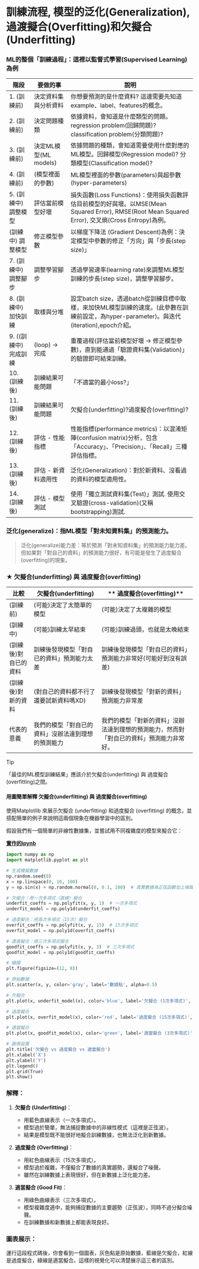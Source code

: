 # 訓練流程, 模型的泛化(Generalization),過渡擬合(Overfitting)和欠擬合(Underfitting)
### ML的整個「訓練過程」：這裡以監督式學習(Supervised Learning)為例

| **階段**   | **要做的事**  | **說明**                                  |
| ----------- | --------- | --------------------------------------- |
| 1. (訓練前)  | 決定資料集與分析資料      | 你想要預測的是什麼資料? 這邊需要先知道 example、label、features的概念。 |
| 2. (訓練前) | 決定問題種類   | 依據資料，會知道是什麼類型的問題。regression problem(回歸問題)? classification problem(分類問題)?          |
| 3. (訓練前)  | 決定ML模型(ML models)     | 依據問題的種類，會知道需要使用什麼對應的ML模型。回歸模型(Regression model)? 分類模型(Classification model)? |
| 4. (訓練前) | (模型裡面的參數)     | ML模型裡面的參數(parameters)與超參數(hyper-parameters)   |
| 5. (訓練中) 調整模型  | 評估當前模型好壞    | 損失函數(Loss Functions)：使用損失函數評估目前模型的好與壞。以MSE(Mean Squared Error), RMSE(Root Mean Squared Error), 交叉熵(Cross Entropy)為例。 |
| (訓練中) 調整模型  | 修正模型參數    | 以梯度下降法 (Gradient Descent)為例：決定模型中參數的修正「方向」與「步長(step size)」 |
| 7. (訓練中) 調整腳步 | 調整學習腳步 | 透過學習速率(learning rate)來調整ML模型訓練的步長(step size)，調整學習腳步。|
| 8. (訓練中) 加快訓練 | 取樣與分堆 | 設定batch size，透過batch從訓練目標中取樣，來加快ML模型訓練的速度。(此參數在訓練前設定，為hyper-parameter)。與迭代(iteration),epoch介紹。 |
| 9. ((訓練中) 完成訓練 | (loop) -> 完成 | 重覆過程(評估當前模型好壞 -> 修正模型參數)，直到能通過「驗證資料集(Validation)」的驗證即可結束訓練。 |
| 10. (訓練後) | 訓練結果可能問題 | 「不適當的最小loss?」 |
| 11. (訓練後) | 訓練結果可能問題 | 欠擬合(underfitting)?過度擬合(overfitting)?  |
| 12. (訓練後) | 評估 - 性能指標 | 性能指標(performance metrics)：以混淆矩陣(confusion matrix)分析，包含「Accuracy」、「Precision」、「Recall」三種評估指標。  |
| 13. (訓練後) | 評估 - 新資料適用性 | 泛化(Generalization)：對於新資料、沒看過的資料的模型適用性。 |
| 14. (訓練後) | 評估 - 模型測試 | 使用「獨立測試資料集(Test)」測試. 使用交叉驗證(cross-validation)(又稱bootstrapping)測試. |

### 泛化(generalize)：指ML模型「對未知資料集」的預測能力。

> 泛化(generalize)能力差：等於預測「對未知資料集」的預測能力能力差。  
> 但如果對「對自己的資料」的預測能力很好，有可能是發生了過度擬合(overfitting)的現象。

### ★ 欠擬合(underfitting) 與 過度擬合(overfitting)


| **比較**   | **‌ 欠擬合(underfitting)**  | ** 過度擬合(overfitting)** |
| ----------- | --------- | --------------------------------------- |
| (訓練前) | (可能)決定了太簡單的模型 | (可能)決定了太複雜的模型 |
| (訓練中) | (可能)訓練太早結束 | (可能)訓練過頭，也就是太晚結束 |
| (訓練後)對自已的資料 | 訓練後發現模型「對自已的資料」預測能力太差 | 訓練後發現模型「對自已的資料」預測能力非常好(可能好到沒有誤差) |
| (訓練後)對新的資料 | (對自己的資料都不行了還要試新資料嗎XD) | 訓練後發現模型「對新的資料」預測能力非常差 |
| 代表的意義 | 我們的模型「對自已的資料」沒辦法達到理想的預測能力 | 我們的模型「對新的資料」沒辦法達到理想的預測能力，然而對「對自已的資料」預測能力非常好。 |

> [!TIP]
> 「最佳的ML模型訓練結果」應該介於欠擬合(underfitting) 與 過度擬合(overfitting)之間。

#### 用圖簡單解釋 欠擬合(underfitting) 與 過度擬合(overfitting)

使用Matplotlib 來展示欠擬合 (underfitting) 和過度擬合 (overfitting) 的概念，並搭配簡單的例子來說明這兩個現象在機器學習中的區別。

假設我們有一個簡單的非線性數據集，並嘗試用不同複雜度的模型來擬合它：

[**實作的ipynb**](./README.ipynb)

```python
import numpy as np
import matplotlib.pyplot as plt

# 生成模擬數據
np.random.seed(0)
x = np.linspace(0, 10, 100)
y = np.sin(x) + np.random.normal(0, 0.1, 100)  # 真實數據為正弦函數加上噪聲

# 欠擬合：用一次多項式（直線）擬合
underfit_coeffs = np.polyfit(x, y, 1)  # 一次多項式
underfit_model = np.poly1d(underfit_coeffs)

# 過度擬合：用高次多項式（15次）擬合
overfit_coeffs = np.polyfit(x, y, 15)  # 15次多項式
overfit_model = np.poly1d(overfit_coeffs)

# 適當擬合：用三次多項式擬合
goodfit_coeffs = np.polyfit(x, y, 3)  # 三次多項式
goodfit_model = np.poly1d(goodfit_coeffs)

# 繪圖
plt.figure(figsize=(12, 8))

# 原始數據
plt.scatter(x, y, color='gray', label='數據點', alpha=0.5)

# 欠擬合
plt.plot(x, underfit_model(x), color='blue', label='欠擬合 (1次多項式)', linewidth=2)

# 過度擬合
plt.plot(x, overfit_model(x), color='red', label='過度擬合 (15次多項式)', linewidth=2)

# 適當擬合
plt.plot(x, goodfit_model(x), color='green', label='適當擬合 (3次多項式)', linewidth=2)

# 圖表設置
plt.title('欠擬合 vs 過度擬合 vs 適當擬合')
plt.xlabel('X')
plt.ylabel('Y')
plt.legend()
plt.grid(True)
plt.show()
```

### 解釋：
1. **欠擬合 (Underfitting)**：
   - 用藍色直線表示（一次多項式）。
   - 模型過於簡單，無法捕捉數據中的非線性模式（這裡是正弦波）。
   - 結果是模型既不能很好地擬合訓練數據，也無法泛化到新數據。

2. **過度擬合 (Overfitting)**：
   - 用紅色曲線表示（15次多項式）。
   - 模型過於複雜，不僅擬合了數據的真實趨勢，還擬合了噪聲。
   - 雖然在訓練數據上表現很好，但在新數據上泛化能力差。

3. **適當擬合 (Good Fit)**：
   - 用綠色曲線表示（三次多項式）。
   - 模型複雜度適中，能夠捕捉數據的主要趨勢（正弦波），同時不過分擬合噪聲。
   - 在訓練數據和新數據上都能表現良好。

### 圖表展示：
運行這段程式碼後，你會看到一個圖表，灰色點是原始數據，藍線是欠擬合，紅線是過度擬合，綠線是適當擬合。這樣的視覺化可以清楚展示這三者的區別。

